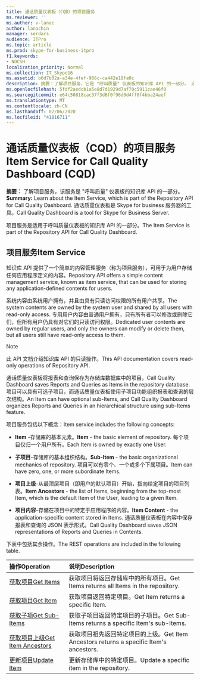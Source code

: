 ```yaml
---
title: 通话质量仪表板（CQD）的项目服务
ms.reviewer: ''
ms.author: v-lanac
author: lanachin
manager: serdars
audience: ITPro
ms.topic: article
ms.prod: skype-for-business-itpro
f1.keywords:
- NOCSH
localization_priority: Normal
ms.collection: IT_Skype16
ms.assetid: b6d7b02a-a34e-4fef-986c-ca442e18fa0c
description: 摘要：了解项目服务，它是 "呼叫质量" 仪表板的知识库 API 的一部分。 通话质量仪表板是 Skype for business 服务器的工具。
ms.openlocfilehash: 5fdf2aedcb1a5e8d7d1929d7af70c5911cae46f0
ms.sourcegitcommit: e64c50818cac37f3d6f0f96d0d4ff0f4bba24aef
ms.translationtype: MT
ms.contentlocale: zh-CN
ms.lasthandoff: 02/06/2020
ms.locfileid: "41816711"
---
```

# <a name="item-service-for-call-quality-dashboard-cqd"></a><span data-ttu-id="46bc1-104">通话质量仪表板（CQD）的项目服务</span><span class="sxs-lookup"><span data-stu-id="46bc1-104">Item Service for Call Quality Dashboard (CQD)</span></span>
 
<span data-ttu-id="46bc1-105">**摘要：** 了解项目服务，该服务是 "呼叫质量" 仪表板的知识库 API 的一部分。</span><span class="sxs-lookup"><span data-stu-id="46bc1-105">**Summary:** Learn about the Item Service, which is part of the Repository API for Call Quality Dashboard.</span></span> <span data-ttu-id="46bc1-106">通话质量仪表板是 Skype for business 服务器的工具。</span><span class="sxs-lookup"><span data-stu-id="46bc1-106">Call Quality Dashboard is a tool for Skype for Business Server.</span></span>
  
<span data-ttu-id="46bc1-107">项目服务是适用于呼叫质量仪表板的知识库 API 的一部分。</span><span class="sxs-lookup"><span data-stu-id="46bc1-107">The Item Service is part of the Repository API for Call Quality Dashboard.</span></span>
  
## <a name="item-service"></a><span data-ttu-id="46bc1-108">项目服务</span><span class="sxs-lookup"><span data-stu-id="46bc1-108">Item Service</span></span>

<span data-ttu-id="46bc1-109">知识库 API 提供了一个简单的内容管理服务（称为项目服务），可用于为用户存储任何应用程序定义的内容。</span><span class="sxs-lookup"><span data-stu-id="46bc1-109">Repository API offers a simple content management service, known as item service, that can be used for storing any application-defined contents for users.</span></span> 
  
<span data-ttu-id="46bc1-110">系统内容由系统用户拥有，并且由具有只读访问权限的所有用户共享。</span><span class="sxs-lookup"><span data-stu-id="46bc1-110">The system contents are owned by the system user and shared by all users with read-only access.</span></span> <span data-ttu-id="46bc1-111">专用用户内容由普通用户拥有，只有所有者可以修改或删除它们，但所有用户仍具有对它们的只读访问权限。</span><span class="sxs-lookup"><span data-stu-id="46bc1-111">Dedicated user contents are owned by regular users, and only the owners can modify or delete them, but all users still have read-only access to them.</span></span>
  
> [!NOTE]
> <span data-ttu-id="46bc1-112">此 API 文档介绍知识库 API 的只读操作。</span><span class="sxs-lookup"><span data-stu-id="46bc1-112">This API documentation covers read-only operations of Repository API.</span></span> 
  
<span data-ttu-id="46bc1-113">通话质量仪表板将报表和查询保存为存储库数据库中的项目。</span><span class="sxs-lookup"><span data-stu-id="46bc1-113">Call Quality Dashboard saves Reports and Queries as Items in the repository database.</span></span> <span data-ttu-id="46bc1-114">项目可以具有可选子项目，而通话质量仪表板使用子项目功能组织报表和查询的层次结构。</span><span class="sxs-lookup"><span data-stu-id="46bc1-114">An Item can have optional sub-Items, and Call Quality Dashboard organizes Reports and Queries in an hierarchical structure using sub-Items feature.</span></span>
  
<span data-ttu-id="46bc1-115">项目服务包括以下概念：</span><span class="sxs-lookup"><span data-stu-id="46bc1-115">Item service includes the following concepts:</span></span>
  
- <span data-ttu-id="46bc1-116">**Item** -存储库的基本元素。</span><span class="sxs-lookup"><span data-stu-id="46bc1-116">**Item** - the basic element of repository.</span></span> <span data-ttu-id="46bc1-117">每个项目仅归一个用户所有。</span><span class="sxs-lookup"><span data-stu-id="46bc1-117">Each Item is owned by exactly one User.</span></span>
    
- <span data-ttu-id="46bc1-118">**子项目**-存储库的基本组织结构。</span><span class="sxs-lookup"><span data-stu-id="46bc1-118">**Sub-Item** - the basic organizational mechanics of repository.</span></span> <span data-ttu-id="46bc1-119">项目可以有零个、一个或多个下属项目。</span><span class="sxs-lookup"><span data-stu-id="46bc1-119">Item can have zero, one, or more subordinate Items.</span></span>
    
- <span data-ttu-id="46bc1-120">**项目上级**-从最顶层项目（即用户的默认项目）开始，指向给定项目的项目列表。</span><span class="sxs-lookup"><span data-stu-id="46bc1-120">**Item Ancestors** - the list of Items, beginning from the top-most Item, which is the default Item of the User, leading to a given Item.</span></span>
    
- <span data-ttu-id="46bc1-121">**项目内容**-存储在项目中的特定于应用程序的内容。</span><span class="sxs-lookup"><span data-stu-id="46bc1-121">**Item Content** - the application-specific content stored in Items.</span></span> <span data-ttu-id="46bc1-122">通话质量仪表板在内容中保存报表和查询的 JSON 表示形式。</span><span class="sxs-lookup"><span data-stu-id="46bc1-122">Call Quality Dashboard saves JSON representations of Reports and Queries in Contents.</span></span>
    
<span data-ttu-id="46bc1-123">下表中包括其余操作。</span><span class="sxs-lookup"><span data-stu-id="46bc1-123">The REST operations are included in the following table.</span></span>
  

|<span data-ttu-id="46bc1-124">**操作**</span><span class="sxs-lookup"><span data-stu-id="46bc1-124">**Operation**</span></span>|<span data-ttu-id="46bc1-125">**说明**</span><span class="sxs-lookup"><span data-stu-id="46bc1-125">**Description**</span></span>|
|:-----|:-----|
|[<span data-ttu-id="46bc1-126">获取项目</span><span class="sxs-lookup"><span data-stu-id="46bc1-126">Get Items</span></span>](get-items.md) <br/> |<span data-ttu-id="46bc1-127">获取项目将返回存储库中的所有项目。</span><span class="sxs-lookup"><span data-stu-id="46bc1-127">Get Items returns all Items in the repository.</span></span>  <br/> |
|[<span data-ttu-id="46bc1-128">获取项目</span><span class="sxs-lookup"><span data-stu-id="46bc1-128">Get Item</span></span>](get-item.md) <br/> |<span data-ttu-id="46bc1-129">获取项目返回特定项目。</span><span class="sxs-lookup"><span data-stu-id="46bc1-129">Get Item returns a specific Item.</span></span>  <br/> |
|[<span data-ttu-id="46bc1-130">获取子项</span><span class="sxs-lookup"><span data-stu-id="46bc1-130">Get Sub-Items</span></span>](get-sub-items.md) <br/> |<span data-ttu-id="46bc1-131">获取子项目返回特定项目的子项目。</span><span class="sxs-lookup"><span data-stu-id="46bc1-131">Get Sub-Items returns a specific Item's sub-Items.</span></span>  <br/> |
|[<span data-ttu-id="46bc1-132">获取项目上级</span><span class="sxs-lookup"><span data-stu-id="46bc1-132">Get Item Ancestors</span></span>](get-item-ancestors.md) <br/> |<span data-ttu-id="46bc1-133">获取项目祖先返回特定项目的上级。</span><span class="sxs-lookup"><span data-stu-id="46bc1-133">Get Item Ancestors returns a specific Item's ancestors.</span></span>  <br/> |
|[<span data-ttu-id="46bc1-134">更新项目</span><span class="sxs-lookup"><span data-stu-id="46bc1-134">Update Item</span></span>](update-item.md) <br/> |<span data-ttu-id="46bc1-135">更新存储库中的特定项目。</span><span class="sxs-lookup"><span data-stu-id="46bc1-135">Update a specific item in the repository.</span></span>  <br/> |
   

